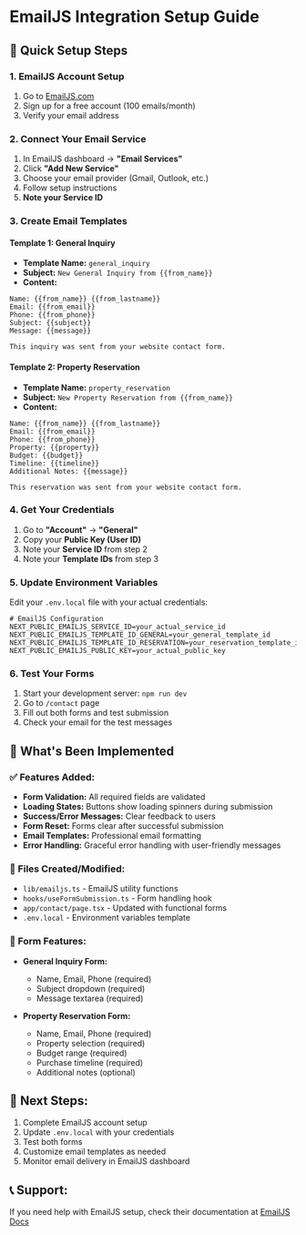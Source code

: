# EmailJS Integration Setup Guide

## 🚀 Quick Setup Steps

### 1. EmailJS Account Setup
1. Go to [EmailJS.com](https://www.emailjs.com/)
2. Sign up for a free account (100 emails/month)
3. Verify your email address

### 2. Connect Your Email Service
1. In EmailJS dashboard → **"Email Services"**
2. Click **"Add New Service"**
3. Choose your email provider (Gmail, Outlook, etc.)
4. Follow setup instructions
5. **Note your Service ID**

### 3. Create Email Templates

#### Template 1: General Inquiry
- **Template Name:** `general_inquiry`
- **Subject:** `New General Inquiry from {{from_name}}`
- **Content:**
```
Name: {{from_name}} {{from_lastname}}
Email: {{from_email}}
Phone: {{from_phone}}
Subject: {{subject}}
Message: {{message}}

This inquiry was sent from your website contact form.
```

#### Template 2: Property Reservation
- **Template Name:** `property_reservation`
- **Subject:** `New Property Reservation from {{from_name}}`
- **Content:**
```
Name: {{from_name}} {{from_lastname}}
Email: {{from_email}}
Phone: {{from_phone}}
Property: {{property}}
Budget: {{budget}}
Timeline: {{timeline}}
Additional Notes: {{message}}

This reservation was sent from your website contact form.
```

### 4. Get Your Credentials
1. Go to **"Account"** → **"General"**
2. Copy your **Public Key (User ID)**
3. Note your **Service ID** from step 2
4. Note your **Template IDs** from step 3

### 5. Update Environment Variables
Edit your `.env.local` file with your actual credentials:

```env
# EmailJS Configuration
NEXT_PUBLIC_EMAILJS_SERVICE_ID=your_actual_service_id
NEXT_PUBLIC_EMAILJS_TEMPLATE_ID_GENERAL=your_general_template_id
NEXT_PUBLIC_EMAILJS_TEMPLATE_ID_RESERVATION=your_reservation_template_id
NEXT_PUBLIC_EMAILJS_PUBLIC_KEY=your_actual_public_key
```

### 6. Test Your Forms
1. Start your development server: `npm run dev`
2. Go to `/contact` page
3. Fill out both forms and test submission
4. Check your email for the test messages

## 📧 What's Been Implemented

### ✅ Features Added:
- **Form Validation:** All required fields are validated
- **Loading States:** Buttons show loading spinners during submission
- **Success/Error Messages:** Clear feedback to users
- **Form Reset:** Forms clear after successful submission
- **Email Templates:** Professional email formatting
- **Error Handling:** Graceful error handling with user-friendly messages

### 🔧 Files Created/Modified:
- `lib/emailjs.ts` - EmailJS utility functions
- `hooks/useFormSubmission.ts` - Form handling hook
- `app/contact/page.tsx` - Updated with functional forms
- `.env.local` - Environment variables template

### 📱 Form Features:
- **General Inquiry Form:**
  - Name, Email, Phone (required)
  - Subject dropdown (required)
  - Message textarea (required)
  
- **Property Reservation Form:**
  - Name, Email, Phone (required)
  - Property selection (required)
  - Budget range (required)
  - Purchase timeline (required)
  - Additional notes (optional)

## 🎯 Next Steps:
1. Complete EmailJS account setup
2. Update `.env.local` with your credentials
3. Test both forms
4. Customize email templates as needed
5. Monitor email delivery in EmailJS dashboard

## 📞 Support:
If you need help with EmailJS setup, check their documentation at [EmailJS Docs](https://www.emailjs.com/docs/)
